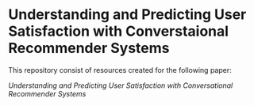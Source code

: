 # Understanding and Predicting User Satisfaction with Converstaional Recommender Systems

This repository consist of resources created for the following paper:

_Understanding and Predicting User Satisfaction with Conversational Recommender Systems_


